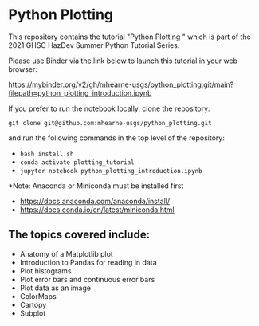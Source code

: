 # Python Plotting 
This repository contains the tutorial "Python Plotting " which is part of the 2021 GHSC HazDev Summer Python Tutorial Series.

Please use Binder via the link below to launch this tutorial in your web browser:

https://mybinder.org/v2/gh/mhearne-usgs/python_plotting.git/main?filepath=python_plotting_introduction.ipynb

If you prefer to run the notebook locally, clone the repository:

`git clone git@github.com:mhearne-usgs/python_plotting.git`

 and run the following commands in the top level of the repository:

- `bash install.sh`
- `conda activate plotting_tutorial`
- `jupyter notebook python_plotting_introduction.ipynb`

\*Note: Anaconda or Miniconda must be installed first

- https://docs.anaconda.com/anaconda/install/
- https://docs.conda.io/en/latest/miniconda.html

## The topics covered include:
- Anatomy of a Matplotlib plot
- Introduction to Pandas for reading in data
- Plot histograms
- Plot error bars and continuous error bars
- Plot data as an image
- ColorMaps
- Cartopy
- Subplot
